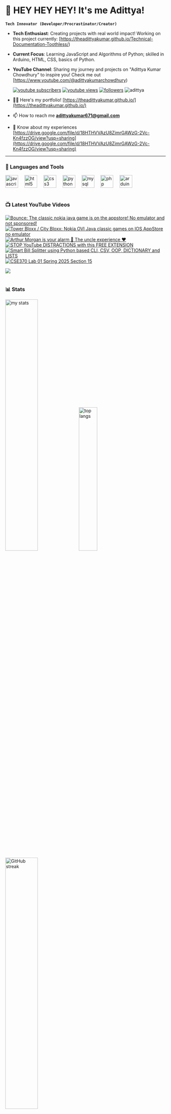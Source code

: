 # 👑 HEY HEY HEY! It's me Adittya!

**`Tech Innovator (Developer/Procrastinator/Creator)`**

- **Tech Enthusiast**: Creating projects with real world impact! Working on this project currently: [https://theadittyakumar.github.io/Technical-Documentation-Toothless/)
- **Current Focus**: Learning JavaScript and Algorithms of Python; skilled in Arduino, HTML, CSS, basics of Python.
- **YouTube Channel**: Sharing my journey and projects on "Adittya Kumar Chowdhury" to inspire you! Check me out [https://www.youtube.com/@adittyakumarchowdhury) 

   <p align="left">
      <a href="https://www.youtube.com/channel/UCu68HfYtlcXFI7kNhnSdspA?sub_confirmation=1">
         <img alt="youtube subscribers" title="Subscribe to my YouTube channel" src="https://custom-icon-badges.demolab.com/youtube/channel/subscribers/UCu68HfYtlcXFI7kNhnSdspA?color=%23E05D44&label=SUBSCRIBE&logo=video&logoColor=white&style=for-the-badge&labelColor=CE4630"/></a> 
      <a href="https://www.youtube.com/c/adittyakumarchowdhury">
         <img alt="youtube views" title="YouTube views" src="https://custom-icon-badges.demolab.com/youtube/channel/views/UCu68HfYtlcXFI7kNhnSdspA?color=%23E1AD0E&logo=eye&logoColor=white&style=for-the-badge&labelColor=C79600"/></a> 
      <a href="https://github.com/TheAdittyaKumar?tab=followers">
         <img alt="followers" title="Follow me on Github" src="https://custom-icon-badges.demolab.com/github/followers/TheAdittyaKumar?color=236ad3&labelColor=1155ba&style=for-the-badge&logo=person-add&label=Follow&logoColor=white"/></a>
      <img src="https://komarev.com/ghpvc/?username=TheAdittyaKumar&label=Profile%20views&color=0e75b6&style=flat" alt="adittya" />
   </p>


- 👨‍💻 Here's my portfolio! [https://theadittyakumar.github.io/](https://theadittyakumar.github.io/)

- 📫 How to reach me **adittyakumar671@gmail.com**

- 📄 Know about my experiences [https://drive.google.com/file/d/18HTHVVAzU8ZimrGAWzG-2Vc-Kn4fzzOG/view?usp=sharing](https://drive.google.com/file/d/18HTHVVAzU8ZimrGAWzG-2Vc-Kn4fzzOG/view?usp=sharing)

---

### 🧰 Languages and Tools

<div align="left">
  <img src="https://cdn.jsdelivr.net/gh/devicons/devicon/icons/javascript/javascript-original.svg" height="40" alt="javascript logo"  />
  <img width="12" />
  <img src="https://cdn.jsdelivr.net/gh/devicons/devicon/icons/html5/html5-original.svg" height="40" alt="html5 logo"  />
  <img width="12" />
  <img src="https://cdn.jsdelivr.net/gh/devicons/devicon/icons/css3/css3-original.svg" height="40" alt="css3 logo"  />
  <img width="12" />
  <img src="https://cdn.jsdelivr.net/gh/devicons/devicon/icons/python/python-original.svg" height="40" alt="python logo"  />
  <img width="12" />
  <img src="https://cdn.jsdelivr.net/gh/devicons/devicon/icons/mysql/mysql-original.svg" height="40" alt="mysql logo"  />
  <img width="12" />
  <img src="https://cdn.jsdelivr.net/gh/devicons/devicon/icons/php/php-original.svg" height="40" alt="php logo"  />
  <img width="12" />
  <img src="https://cdn.jsdelivr.net/gh/devicons/devicon/icons/arduino/arduino-original.svg" height="40" alt="arduino logo"  />
</div>


#

### 📺 Latest YouTube Videos

<!-- BEGIN YOUTUBE-CARDS -->
[![Bounce: The classic nokia java game is on the appstore! No emulator and not sponsored!](https://ytcards.demolab.com/?id=8KC1Vhmp7wo&title=Bounce%3A+The+classic+nokia+java+game+is+on+the+appstore%21+No+emulator+and+not+sponsored%21&lang=en&timestamp=1744277976&background_color=%230d1117&title_color=%23ffffff&stats_color=%23dedede&max_title_lines=1&width=250&border_radius=5 "Bounce: The classic nokia java game is on the appstore! No emulator and not sponsored!")](https://www.youtube.com/watch?v=8KC1Vhmp7wo)
[![Tower Bloxx / City Bloxx: Nokia OVI Java classic games on IOS AppStore no emulator](https://ytcards.demolab.com/?id=YceeN9XbMEU&title=Tower+Bloxx+%2F+City+Bloxx%3A+Nokia+OVI+Java+classic+games+on+IOS+AppStore+no+emulator&lang=en&timestamp=1744222477&background_color=%230d1117&title_color=%23ffffff&stats_color=%23dedede&max_title_lines=1&width=250&border_radius=5 "Tower Bloxx / City Bloxx: Nokia OVI Java classic games on IOS AppStore no emulator")](https://www.youtube.com/watch?v=YceeN9XbMEU)
[![Arthur Morgan is your alarm 🚨 The uncle experience ❤️](https://ytcards.demolab.com/?id=QDXJlPw_Hr0&title=Arthur+Morgan+is+your+alarm+%F0%9F%9A%A8+The+uncle+experience+%E2%9D%A4%EF%B8%8F&lang=en&timestamp=1744062215&background_color=%230d1117&title_color=%23ffffff&stats_color=%23dedede&max_title_lines=1&width=250&border_radius=5 "Arthur Morgan is your alarm 🚨 The uncle experience ❤️")](https://www.youtube.com/watch?v=QDXJlPw_Hr0)
[![STOP YouTube DISTRACTIONS with this FREE EXTENSION](https://ytcards.demolab.com/?id=UdE66o4WqKs&title=STOP+YouTube+DISTRACTIONS+with+this+FREE+EXTENSION&lang=en&timestamp=1740259155&background_color=%230d1117&title_color=%23ffffff&stats_color=%23dedede&max_title_lines=1&width=250&border_radius=5 "STOP YouTube DISTRACTIONS with this FREE EXTENSION")](https://www.youtube.com/watch?v=UdE66o4WqKs)
[![Smart Bill Splitter using Python based CLI, CSV, OOP, DICTIONARY and LISTS](https://ytcards.demolab.com/?id=yJ1tIJD-Vjo&title=Smart+Bill+Splitter+using+Python+based+CLI%2C+CSV%2C+OOP%2C+DICTIONARY+and+LISTS&lang=en&timestamp=1740233447&background_color=%230d1117&title_color=%23ffffff&stats_color=%23dedede&max_title_lines=1&width=250&border_radius=5 "Smart Bill Splitter using Python based CLI, CSV, OOP, DICTIONARY and LISTS")](https://www.youtube.com/watch?v=yJ1tIJD-Vjo)
[![CSE370 Lab 01 Spring 2025 Section 15](https://ytcards.demolab.com/?id=UukJD_Kbr_c&title=CSE370+Lab+01+Spring+2025+Section+15&lang=en&timestamp=1739797401&background_color=%230d1117&title_color=%23ffffff&stats_color=%23dedede&max_title_lines=1&width=250&border_radius=5 "CSE370 Lab 01 Spring 2025 Section 15")](https://www.youtube.com/watch?v=UukJD_Kbr_c)
<!-- END YOUTUBE-CARDS -->

[<img src="https://custom-icon-badges.demolab.com/badge/-Subscribe%20For%20More-red?style=for-the-badge&logo=video&logoColor=white"/>](https://www.youtube.com/channel/UCu68HfYtlcXFI7kNhnSdspA?sub_confirmation=1)

#

### 📊 Stats

<div align="left">
  <img alt="my stats" width="45%" src="https://github-readme-stats.vercel.app/api?username=TheAdittyaKumar&show_icons=true&hide_border=true&theme=vision-friendly-dark" />
  <img alt="top langs" width="34%" src="https://github-readme-stats.vercel.app/api/top-langs/?username=TheAdittyaKumar&layout=compact&hide_border=true&theme=vision-friendly-dark" />
  <img alt="GitHub streak" width="45%" src="https://github-readme-streak-stats.herokuapp.com/?user=TheAdittyaKumar&theme=vision-friendly-dark&hide_border=true" />

</div>



<!-- ![GitHub Streak](https://streak-stats.demolab.com?user=TheAdittyaKumar&theme=swift&border_radius=4.5) -->
#

